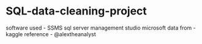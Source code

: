 # SQL-data-cleaning-project
software used - SSMS sql server management studio microsoft
data from - kaggle
reference - @alextheanalyst
